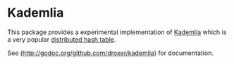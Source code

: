 # Kademlia

This package provides a experimental implementation of [Kademlia](https://pdos.csail.mit.edu/~petar/papers/maymounkov-kademlia-lncs.pdf) which is a very popular [distributed hash table](https://en.wikipedia.org/wiki/Distributed_hash_table).

See [(http://godoc.org/github.com/droxer/kademlia)](http://godoc.org/github.com/droxer/kademlia) for documentation.